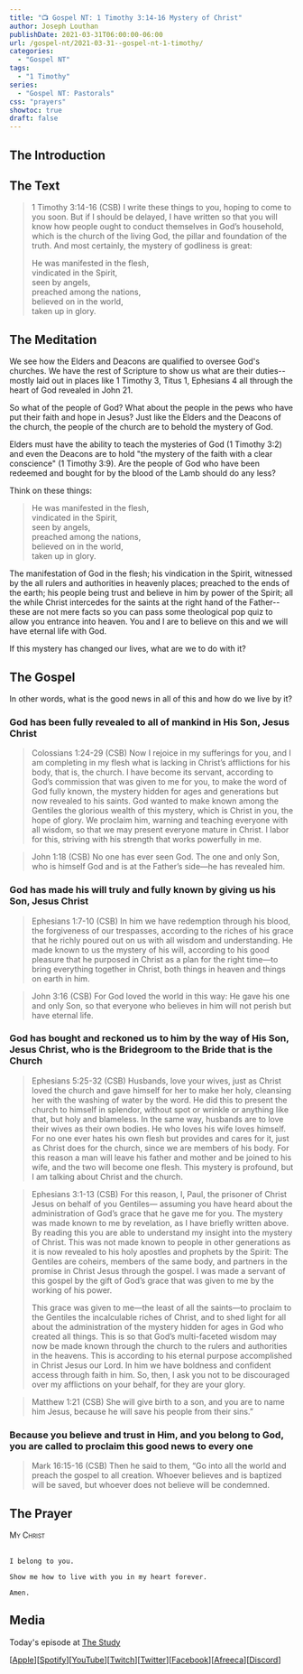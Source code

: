 ```yaml
---
title: "📺 Gospel NT: 1 Timothy 3:14-16 Mystery of Christ"
author: Joseph Louthan
publishDate: 2021-03-31T06:00:00-06:00
url: /gospel-nt/2021-03-31--gospel-nt-1-timothy/
categories:
  - "Gospel NT"
tags:
  - "1 Timothy"
series:
  - "Gospel NT: Pastorals"
css: "prayers"
showtoc: true
draft: false
---
```

## The Introduction

## The Text

>1 Timothy 3:14-16 (CSB) I write these things to you, hoping to come to you soon. But if I should be delayed, I have written so that you will know how people ought to conduct themselves in God’s household, which is the church of the living God, the pillar and foundation of the truth. And most certainly, the mystery of godliness is great:
>
>He was manifested in the flesh,  
>vindicated in the Spirit,  
>seen by angels,  
>preached among the nations,  
>believed on in the world,  
>taken up in glory.

## The Meditation

We see how the Elders and Deacons are qualified to oversee God's churches. We have the rest of Scripture to show us what are their duties--mostly laid out in places like 1 Timothy 3, Titus 1, Ephesians 4 all through the heart of God revealed in John 21.

So what of the people of God? What about the people in the pews who have put their faith and hope in Jesus? Just like the Elders and the Deacons of the church, the people of the church are to behold the mystery of God.

Elders must have the ability to teach the mysteries of God (1 Timothy 3:2) and even the Deacons are to hold "the mystery of the faith with a clear conscience" (1 Timothy 3:9). Are the people of God who have been redeemed and bought for by the blood of the Lamb should do any less?

Think on these things:

>He was manifested in the flesh,  
>vindicated in the Spirit,  
>seen by angels,  
>preached among the nations,  
>believed on in the world,  
>taken up in glory.

The manifestation of God in the flesh; his vindication in the Spirit, witnessed by the all rulers and authorities in heavenly places; preached to the ends of the earth; his people being trust and believe in him by power of the Spirit; all the while Christ intercedes for the saints at the right hand of the Father--these are not mere facts so you can pass some theological pop quiz to allow you entrance into heaven. You and I are to believe on this and we will have eternal life with God.

If this mystery has changed our lives, what are we to do with it?

## The Gospel

In other words, what is the good news in all of this and how do we live by it?

### God has been fully revealed to all of mankind in His Son, Jesus Christ

>Colossians 1:24-29 (CSB) Now I rejoice in my sufferings for you, and I am completing in my flesh what is lacking in Christ’s afflictions for his body, that is, the church. I have become its servant, according to God’s commission that was given to me for you, to make the word of God fully known, the mystery hidden for ages and generations but now revealed to his saints. God wanted to make known among the Gentiles the glorious wealth of this mystery, which is Christ in you, the hope of glory. We proclaim him, warning and teaching everyone with all wisdom, so that we may present everyone mature in Christ. I labor for this, striving with his strength that works powerfully in me.

>John 1:18 (CSB) No one has ever seen God. The one and only Son, who is himself God and is at the Father’s side—he has revealed him.

### God has made his will truly and fully known by giving us his Son, Jesus Christ

>Ephesians 1:7-10 (CSB) In him we have redemption through his blood, the forgiveness of our trespasses, according to the riches of his grace that he richly poured out on us with all wisdom and understanding. He made known to us the mystery of his will, according to his good pleasure that he purposed in Christ as a plan for the right time—to bring everything together in Christ, both things in heaven and things on earth in him.

>John 3:16 (CSB) For God loved the world in this way: He gave his one and only Son, so that everyone who believes in him will not perish but have eternal life.

### God has bought and reckoned us to him by the way of His Son, Jesus Christ, who is the Bridegroom to the Bride that is the Church

>Ephesians 5:25-32 (CSB) Husbands, love your wives, just as Christ loved the church and gave himself for her to make her holy, cleansing her with the washing of water by the word. He did this to present the church to himself in splendor, without spot or wrinkle or anything like that, but holy and blameless. In the same way, husbands are to love their wives as their own bodies. He who loves his wife loves himself. For no one ever hates his own flesh but provides and cares for it, just as Christ does for the church, since we are members of his body. For this reason a man will leave his father and mother and be joined to his wife, and the two will become one flesh. This mystery is profound, but I am talking about Christ and the church.

>Ephesians 3:1-13 (CSB) For this reason, I, Paul, the prisoner of Christ Jesus on behalf of you Gentiles— assuming you have heard about the administration of God’s grace that he gave me for you. The mystery was made known to me by revelation, as I have briefly written above. By reading this you are able to understand my insight into the mystery of Christ. This was not made known to people in other generations as it is now revealed to his holy apostles and prophets by the Spirit: The Gentiles are coheirs, members of the same body, and partners in the promise in Christ Jesus through the gospel. I was made a servant of this gospel by the gift of God’s grace that was given to me by the working of his power.
>
>This grace was given to me—the least of all the saints—to proclaim to the Gentiles the incalculable riches of Christ, and to shed light for all about the administration of the mystery hidden for ages in God who created all things. This is so that God’s multi-faceted wisdom may now be made known through the church to the rulers and authorities in the heavens. This is according to his eternal purpose accomplished in Christ Jesus our Lord. In him we have boldness and confident access through faith in him. So, then, I ask you not to be discouraged over my afflictions on your behalf, for they are your glory.

>Matthew 1:21 (CSB) She will give birth to a son, and you are to name him Jesus, because he will save his people from their sins.”

### Because you believe and trust in Him, and you belong to God, you are called to proclaim this good news to every one

>Mark 16:15-16 (CSB) Then he said to them, “Go into all the world and preach the gospel to all creation. Whoever believes and is baptized will be saved, but whoever does not believe will be condemned.

## The Prayer

<div style="font-variant: small-caps;">
My Christ
</div>
&nbsp;

```text
I belong to you.

Show me how to live with you in my heart forever.

Amen.
```

## Media

Today's episode at [The Study](http://study.theologic.us/podcast/gospel-meditations-1-timothy-314-16-mystery-of-christ/)

\[[Apple](https://podcasts.apple.com/us/podcast/the-study/id1557102127)\]\[[Spotify](https://open.spotify.com/show/0Xs5qsNvWePyRqcmtOTPkR)\]\[[YouTube](http://youtube.theologic.us)\]\[[Twitch](http://twitch.theologic.us)\]\[[Twitter](https://twitter.com/theologic_us)\]\[[Facebook](https://www.facebook.com/groups/462231051477464)\]\[[Afreeca](https://bj.afreecatv.com/theologicus)\]\[[Discord](http://discord.theologic.us)\]
